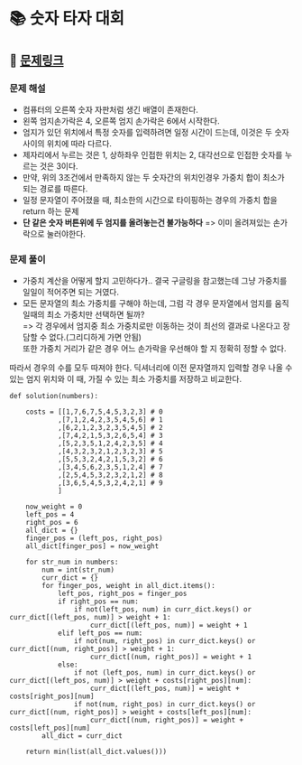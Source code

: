 
# 📚 숫자 타자 대회

## 📌 [문제링크](https://school.programmers.co.kr/learn/courses/30/lessons/136797)

### 문제 해설

- 컴퓨터의 오른쪽 숫자 자판처럼 생긴 배열이 존재한다.
- 왼쪽 엄지손가락은 4, 오른쪽 엄지 손가락은 6에서 시작한다.
- 엄지가 있던 위치에서 특정 숫자를 입력하려면 일정 시간이 드는데, 이것은 두 숫자 사이의 위치에 따라 다르다.
- 제자리에서 누르는 것은 1, 상하좌우 인접한 위치는 2, 대각선으로 인접한 숫자를 누르는 것은 3이다.
- 만약, 위의 3조건에서 만족하지 않는 두 숫자간의 위치인경우 가중치 합이 최소가 되는 경로를 따른다.
- 일정 문자열이 주어졌을 때, 최소한의 시간으로 타이핑하는 경우의 가중치 합을 return 하는 문제
- __단 같은 숫자 버튼위에 두 엄지를 올려놓는건 불가능하다__ => 이미 올려져있는 손가락으로 눌러야한다.

### 문제 풀이

- 가중치 계산을 어떻게 할지 고민하다가.. 결국 구글링을 참고했는데 그냥 가중치를 일일이 적어주면 되는 거였다.
- 모든 문자열의 최소 가중치를 구해야 하는데, 그럼 각 경우 문자열에서 엄지를 움직일때의 최소 가중치만 선택하면 될까?  
=> 각 경우에서 엄지중 최소 가중치로만 이동하는 것이 최선의 결과로 나온다고 장담할 수 없다.(그리디하게 가면 안됨)  
또한 가중치 거리가 같은 경우 어느 손가락을 우선해야 할 지 정확히 정할 수 없다.

따라서 경우의 수를 모두 따져야 한다. 딕셔너리에 이전 문자열까지 입력할 경우 나올 수 있는 엄지 위치와 이 때, 가질 수 있는 최소 가중치를 저장하고 비교한다.

```
def solution(numbers):
    
    costs = [[1,7,6,7,5,4,5,3,2,3] # 0
            ,[7,1,2,4,2,3,5,4,5,6] # 1
            ,[6,2,1,2,3,2,3,5,4,5] # 2
            ,[7,4,2,1,5,3,2,6,5,4] # 3
            ,[5,2,3,5,1,2,4,2,3,5] # 4
            ,[4,3,2,3,2,1,2,3,2,3] # 5
            ,[5,5,3,2,4,2,1,5,3,2] # 6
            ,[3,4,5,6,2,3,5,1,2,4] # 7
            ,[2,5,4,5,3,2,3,2,1,2] # 8
            ,[3,6,5,4,5,3,2,4,2,1] # 9
            ]

    now_weight = 0
    left_pos = 4
    right_pos = 6
    all_dict = {}
    finger_pos = (left_pos, right_pos)
    all_dict[finger_pos] = now_weight
    
    for str_num in numbers:
        num = int(str_num)
        curr_dict = {}
        for finger_pos, weight in all_dict.items():
            left_pos, right_pos = finger_pos
            if right_pos == num:
                if not(left_pos, num) in curr_dict.keys() or curr_dict[(left_pos, num)] > weight + 1:
                    curr_dict[(left_pos, num)] = weight + 1
            elif left_pos == num:
                if not(num, right_pos) in curr_dict.keys() or curr_dict[(num, right_pos)] > weight + 1:
                    curr_dict[(num, right_pos)] = weight + 1
            else:
                if not (left_pos, num) in curr_dict.keys() or curr_dict[(left_pos, num)] > weight + costs[right_pos][num]:
                    curr_dict[(left_pos, num)] = weight + costs[right_pos][num]
                if not(num, right_pos) in curr_dict.keys() or curr_dict[(num, right_pos)] > weight + costs[left_pos][num]:
                    curr_dict[(num, right_pos)] = weight + costs[left_pos][num]
        all_dict = curr_dict
        
    return min(list(all_dict.values()))
```
